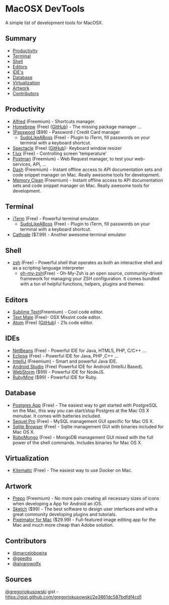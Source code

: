 MacOSX DevTools
========================

A simple list of development tools for MacOSX.

## Summary
* [Productivity](#productivity)
* [Terminal](#terminal)
* [Shell](#shell)
* [Editors](#editors)
* [IDE's](#ides)
* [Database](#database)
* [Virtualization](#virtualization)
* [Artwork](#artwork)
* [Contributors](#contributors)

## Productivity
* [Alfred](http://www.alfredapp.com/) (Freemium) - Shortcuts manager.
* [Homebrew](http://brew.sh) (Free) ([GitHub](https://github.com/Homebrew/homebrew)) - The missing package manager ...
* [1Password](https://agilebits.com/onepassword) ($99) - Password / Credit Card manager
	* [SudoLikeABoss](https://github.com/ravenac95/sudolikeaboss) (Free) - Plugin to iTerm, fill passwords on your terminal with a keyboard shortcut.
* [Spectacle](http://spectacleapp.com/) (Free) ([GitHub](https://github.com/eczarny/spectacle))- Keyboard window resizer 
* [f.lux](https://justgetflux.com/) (Free) - Controlling screen 'temperature'
* [Postman](http://www.getpostman.com) (Freemium) - Web Request manager, to test your web-services, API, ... 
* [Dash](http://kapeli.com/dash) (Freemium) - Instant offline access to API documentation sets and code snippet manager on Mac. Really awesome tools for development.
* [Memory Clean](https://itunes.apple.com/us/app/memory-clean/id451444120?mt=12) (Freemium) - Instant offline access to API documentation sets and code snippet manager on Mac. Really awesome tools for development.


## Terminal
* [iTerm](https://iterm2.com/) (Free) - Powerful terminal emulator.
	* [SudoLikeABoss](https://github.com/ravenac95/sudolikeaboss) (Free) - Plugin to iTerm, fill passwords on your terminal with a keyboard shortcut.
* [Cathode](http://www.secretgeometry.com/apps/cathode) ($7.99) - Another awesome terminal emulator

## Shell
* [zsh](http://zsh.sourceforge.net/) (Free) - Powerful shell that operates as both an interactive shell and as a scripting language interpreter
	* [oh-my-zsh](http://ohmyz.sh)(Free) - Oh-My-Zsh is an open source, community-driven framework for managing your ZSH configuration. It comes bundled with a ton of helpful functions, helpers, plugins and themes.

## Editors
* [Sublime Text](http://www.sublimetext.com/3)(Freemium) - Cool code editor.
* [Text Mate](http://macromates.com/) (Free)- OSX Missint code editor.
* [Atom](https://atom.io/) (Free) ([GitHub](https://github.com/atom/atom)) - 21s code editor.

## IDEs
* [NetBeans](https://netbeans.org/) (Free) - Powerful IDE for Java, HTML5, PHP, C/C++ ...
* [Eclipse](https://eclipse.org/) (Free) - Powerful IDE for Java, PHP ,C++ ...
* [IntelliJ](https://www.jetbrains.com/idea/) (Freemium) - Smart and powerful Java IDE.
* [Android Studio](https://developer.android.com/sdk/installing/studio.html) (Free) Powerful IDE for Android (IntelliJ Based).
* [WebStorm](https://www.jetbrains.com/webstorm/) ($99) - Powerful IDE for NodeJS.
* [RubyMine](https://www.jetbrains.com/ruby/) ($99) - Powerful IDE for Ruby.

## Database
* [Postgres App](http://postgresapp.com) (Free) - The easiest way to get started with PostgreSQL on the Mac, this way you can start/stop Postgres at the Mac OS X menubar. It comes with batteries included.
* [Sequel Pro](http://www.sequelpro.com) (Free) - MySQL management GUI specific for Mac OS X.
* [Sqlite Browser](http://sqlitebrowser.org/) (Free) - Sqlite management GUI with binaries included for Mac OS X.
* [RoboMongo](http://robomongo.org/) (Free) - MongoDB management GUI mixed with the full power of the shell commands. Includes binaries for Mac OS X. 

## Virtualization
* [Kitematic](https://kitematic.com/) (Free) - The easiest way to use Docker on Mac.

## Artwork
* [Prepo](https://itunes.apple.com/br/app/prepo/id476533227?mt=12) (Freemium) - No more pain creating all necessary sizes of icons when developing a App for Android an iOS. 
* [Sketch](http://bohemiancoding.com/sketch/) ($99) - The best software to design user interfaces and with a great community developing plugins and tutorials.
* [Pixelmator for Mac](http://www.pixelmator.com/mac) ($29.99) - Full-featured image editing app for the Mac and much more cheap than Adobe solution.

## Contributors
* [@marceloboeira](http://github.com/marceloboeira)
* [@gpedro](http://github.com/gpedro)
* [@alvarowolfx](https://github.com/alvarowolfx)

## Sources
[@gregoriokusowski](http://github.com/gregoriokusowski) gist - https://gist.github.com/gregoriokusowski/2e3861dc587bdfdf4cd1
